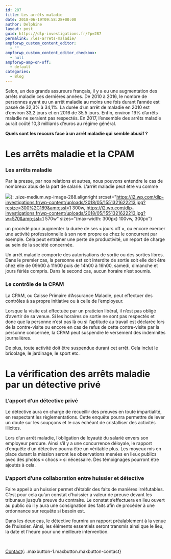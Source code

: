 ```yaml
---
id: 287
title: Les arrêts maladie
date: 2018-06-19T09:58:28+00:00
author: Delphine
layout: post
guid: https://dlp-investigations.fr/?p=287
permalink: /les-arrets-maladie/
ampforwp_custom_content_editor:
  - ""
ampforwp_custom_content_editor_checkbox:
  - null
ampforwp-amp-on-off:
  - default
categories:
  - Blog
---
```


Selon, un des grands assureurs fran&ccedil;ais, il y a eu une augmentation des arr&ecirc;ts maladie ces derni&egrave;res ann&eacute;es. De 2010 &agrave; 2016, le nombre de personnes ayant eu un arr&ecirc;t maladie au moins une fois durant l’ann&eacute;e est pass&eacute; de 32,3% &agrave; 34,1%. La dur&eacute;e d’un arr&ecirc;t de maladie en 2010 est d’environ 33,2 jours et en 2016 de 35,5 jours. Enfin, environ 19% d’arr&ecirc;ts maladie ne seraient pas respect&eacute;s. En 2017, l’ensemble des arr&ecirc;ts maladie aurait co&ucirc;t&eacute; 10,3 milliards d’euros au r&eacute;gime g&eacute;n&eacute;ral.

**Quels sont les recours face &agrave; un arr&ecirc;t maladie qui semble abusif ?**

# Les arr&ecirc;ts maladie et la CPAM

### Les arr&ecirc;ts maladie

Par la presse, par nos relations et autres, nous pouvons entendre le cas de nombreux abus de la part de salari&eacute;. L’arr&ecirc;t maladie peut &ecirc;tre vu comme

![](https://i2.wp.com/dlp-investigations.fr/wp-content/uploads/2018/05/1551321622213.jpg?resize=300%2C189&amp;ssl=1){: .size-medium.wp-image-288.alignright srcset="https://i2.wp.com/dlp-investigations.fr/wp-content/uploads/2018/05/1551321622213.jpg?resize=300%2C189&amp;ssl=1 300w, https://i2.wp.com/dlp-investigations.fr/wp-content/uploads/2018/05/1551321622213.jpg?w=570&amp;ssl=1 570w" sizes="(max-width: 300px) 100vw, 300px"}

un proc&eacute;d&eacute; pour augmenter la dur&eacute;e de ses &laquo; jours off &raquo;, ou encore exercer une activit&eacute; professionnelle &agrave; son nom propre ou chez le concurrent par exemple. Cela peut entrainer une perte de productivit&eacute;, un report de charge au sein de la soci&eacute;t&eacute; concern&eacute;e.

Un arr&ecirc;t maladie comporte des autorisations de sortie ou des sorties libres. Dans le premier cas, la personne est soit interdite de sortie soit elle doit &ecirc;tre chez elle de 09h00 &agrave; 11h00 puis de 14h00 &agrave; 16h00, samedi, dimanche et jours f&eacute;ri&eacute;s compris. Dans le second cas, aucun horaire n’est soumis.

### Le contr&ocirc;le de la CPAM

La CPAM, ou Caisse Primaire d’Assurance Maladie, peut effectuer des contr&ocirc;les &agrave; sa propre initiative ou &agrave; celle de l’employeur.

Lorsque la visite est effectu&eacute;e par un praticien lib&eacute;ral, il n’est pas oblig&eacute; d’avertir de sa venue. Si les horaires de sortie ne sont pas respect&eacute;s et donc que la personne n’est pas l&agrave; ou si l’aptitude au travail est d&eacute;clar&eacute;e lors de la contre-visite ou encore en cas de refus de cette contre-visite par la personne concern&eacute;e, la CPAM peut suspendre le versement des indemnit&eacute;s journali&egrave;res.

De plus, toute activit&eacute; doit &ecirc;tre suspendue durant cet arr&ecirc;t. Cela inclut le bricolage, le jardinage, le sport etc.

# La v&eacute;rification des arr&ecirc;ts maladie par un d&eacute;tective priv&eacute;

### L’apport d’un d&eacute;tective priv&eacute;

Le d&eacute;tective aura en charge de recueillir des preuves en toute impartialit&eacute;, en respectant les r&egrave;glementations. Cette enqu&ecirc;te pourra permettre de lever un doute sur les soup&ccedil;ons et le cas &eacute;ch&eacute;ant de cristalliser des activit&eacute;s illicites.

Lors d’un arr&ecirc;t maladie, l’obligation de loyaut&eacute; du salari&eacute; envers son employeur perdure. Ainsi s’il y a une concurrence d&eacute;loyale, le rapport d’enqu&ecirc;te d’un d&eacute;tective pourra &ecirc;tre un v&eacute;ritable plus. Les moyeux mis en place durant la mission seront les observations men&eacute;es en lieux publics avec des photos &laquo; chocs &raquo; si n&eacute;cessaire. Des t&eacute;moignages pourront &ecirc;tre ajout&eacute;s &agrave; cela.

### L’apport d’une collaboration entre huissier et d&eacute;tective

Faire appel &agrave; un huissier permet d’&eacute;tablir des faits de mani&egrave;res irr&eacute;futables. C’est pour cela qu’un constat d’huissier a valeur de preuve devant les tribunaux jusqu’&agrave; preuve du contraire. Le constat s’effectuera en lieu ouvert au public o&ugrave; il y aura une consignation des faits afin de proc&eacute;der &agrave; une ordonnance sur requ&ecirc;te si besoin est.

Dans les deux cas, le d&eacute;tective fournira un rapport pr&eacute;alablement &agrave; la venue de l’huissier. Ainsi, les &eacute;l&eacute;ments essentiels seront transmis ainsi que le lieu, la date et l’heure pour une meilleure intervention.

&nbsp;

[Contact](https://dlp-investigations.fr/contact/ "Contact"){: .maxbutton-1.maxbutton.maxbutton-contact}